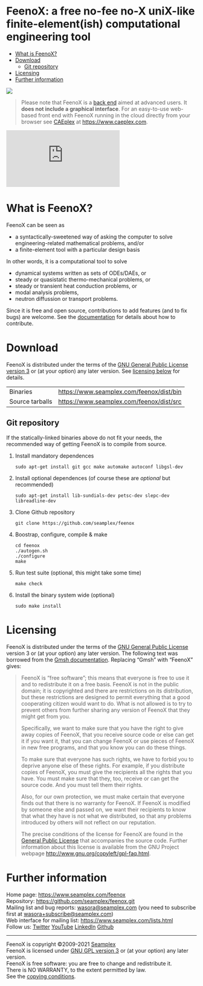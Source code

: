 # FeenoX: a free no-fee no-X uniX-like finite-element(ish) computational engineering tool

-   [What is FeenoX?][]
-   [Download][]
    -   [Git repository][]
-   [Licensing][]
-   [Further information][]

<div class="not-in-format plain">

![][1]

</div>

<div class="alert alert-warning">

> Please note that FeenoX is a [back end][] aimed at advanced users. It
> **does not include a graphical interface**. For an easy-to-use
> web-based front end with FeenoX running in the cloud directly from
> your browser see [CAEplex][] at <https://www.caeplex.com>.

<div class="embed-responsive embed-responsive-16by9 mb-3">
 <iframe class="embed-responsive-item" src="https://www.youtube.com/embed/kD3tQdq17ZE" frameborder="0" allow="accelerometer; autoplay; encrypted-media; gyroscope; picture-in-picture" allowfullscreen></iframe>
</div> 

</div>

  [What is FeenoX?]: #what-is-feenox
  [Download]: #download
  [Git repository]: #git-repository
  [Licensing]: #licensing
  [Further information]: #further-information
  [1]: doc/logo.svg
  [back end]: https://en.wikipedia.org/wiki/Front_and_back_ends
  [CAEplex]: https://www.caeplex.com

# What is FeenoX?

FeenoX can be seen as

-   a syntactically-sweetened way of asking the computer to solve
    engineering-related mathematical problems, and/or
-   a finite-element tool with a particular design basis

In other words, it is a computational tool to solve

-   dynamical systems written as sets of ODEs/DAEs, or
-   steady or quasistatic thermo-mechanical problems, or
-   steady or transient heat conduction problems, or
-   modal analysis problems,
-   neutron diffussion or transport problems.

Since it is free and open source, contributions to add features (and to
fix bugs) are welcome. See the [documentation][] for details about how
to contribute.

  [documentation]: doc

# Download

FeenoX is distributed under the terms of the [GNU General Public License
version 3][] or (at your option) any later version. See [licensing
below][] for details.

|                 |                                            |
|-----------------|--------------------------------------------|
| Binaries        | <https://www.seamplex.com/feenox/dist/bin> |
| Source tarballs | <https://www.seamplex.com/feenox/dist/src> |

  [GNU General Public License version 3]: https://www.gnu.org/licenses/gpl-3.0.en.html
  [licensing below]: #licensing

## Git repository

If the statically-linked binaries above do not fit your needs, the
recommended way of getting FeenoX is to compile from source.

1.  Install mandatory dependences

        sudo apt-get install git gcc make automake autoconf libgsl-dev

2.  Install optional dependences (of course these are *optional* but
    recommended)

        sudo apt-get install lib-sundials-dev petsc-dev slepc-dev libreadline-dev

3.  Clone Github repository

        git clone https://github.com/seamplex/feenox

4.  Boostrap, configure, compile & make

        cd feenox
        ./autogen.sh
        ./configure
        make

5.  Run test suite (optional, this might take some time)

        make check

6.  Install the binary system wide (optional)

        sudo make install

# Licensing

FeenoX is distributed under the terms of the [GNU General Public
License][] version 3 or (at your option) any later version. The
following text was borrowed from the [Gmsh documentation][]. Replacing
“Gmsh” with “FeenoX” gives:

<div class="alert alert-light">

> FeenoX is “free software”; this means that everyone is free to use it
> and to redistribute it on a free basis. FeenoX is not in the public
> domain; it is copyrighted and there are restrictions on its
> distribution, but these restrictions are designed to permit everything
> that a good cooperating citizen would want to do. What is not allowed
> is to try to prevent others from further sharing any version of FeenoX
> that they might get from you.
>
> Specifically, we want to make sure that you have the right to give
> away copies of FeenoX, that you receive source code or else can get it
> if you want it, that you can change FeenoX or use pieces of FeenoX in
> new free programs, and that you know you can do these things.
>
> To make sure that everyone has such rights, we have to forbid you to
> deprive anyone else of these rights. For example, if you distribute
> copies of FeenoX, you must give the recipients all the rights that you
> have. You must make sure that they, too, receive or can get the source
> code. And you must tell them their rights.
>
> Also, for our own protection, we must make certain that everyone finds
> out that there is no warranty for FeenoX. If FeenoX is modified by
> someone else and passed on, we want their recipients to know that what
> they have is not what we distributed, so that any problems introduced
> by others will not reflect on our reputation.
>
> The precise conditions of the license for FeenoX are found in the
> [General Public License][] that accompanies the source code. Further
> information about this license is available from the GNU Project
> webpage <http://www.gnu.org/copyleft/gpl-faq.html>.

</div>

  [GNU General Public License]: http://www.gnu.org/copyleft/gpl.html
  [Gmsh documentation]: http://gmsh.info/doc/texinfo/gmsh.html#Copying-conditions
  [General Public License]: https://github.com/seamplex/feenox/blob/master/COPYING

# Further information

Home page: <https://www.seamplex.com/feenox>  
Repository: <https://github.com/seamplex/feenox.git>  
Mailing list and bug reports: <wasora@seamplex.com> (you need to
subscribe first at <wasora+subscribe@seamplex.com>)  
Web interface for mailing list: <https://www.seamplex.com/lists.html>  
Follow us: [Twitter][] [YouTube][] [LinkedIn][] [Github][]

------------------------------------------------------------------------

FeenoX is copyright ©2009-2021 [Seamplex][]  
FeenoX is licensed under [GNU GPL version 3][] or (at your option) any
later version.  
FeenoX is free software: you are free to change and redistribute it.  
There is NO WARRANTY, to the extent permitted by law.  
See the [copying conditions][].

  [Twitter]: https://twitter.com/seamplex/
  [YouTube]: https://www.youtube.com/channel/UCC6SzVLxO8h6j5rLlfCQPhA
  [LinkedIn]: https://www.linkedin.com/company/seamplex/
  [Github]: https://github.com/seamplex
  [Seamplex]: https://www.seamplex.com
  [GNU GPL version 3]: http://www.gnu.org/copyleft/gpl.html
  [copying conditions]: COPYING
